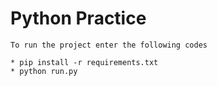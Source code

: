 # Python Practice

``To run the project enter the following codes``

    * pip install -r requirements.txt
    * python run.py